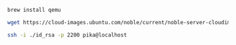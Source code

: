 ```bash
brew install qemu

wget https://cloud-images.ubuntu.com/noble/current/noble-server-cloudimg-arm64.img
```

```bash
ssh -i ./id_rsa -p 2200 pika@localhost
```
